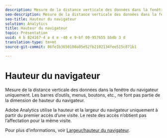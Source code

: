 ```yaml
---
description: Mesure de la distance verticale des données dans la fenêtre du navigateur uniquement. Les barres d’outils, menus, boutons, etc., ne font pas partie de la dimension de hauteur du navigateur.
seo-description: Mesure de la distance verticale des données dans la fenêtre du navigateur uniquement. Les barres d’outils, menus, boutons, etc., ne font pas partie de la dimension de hauteur du navigateur.
seo-title: Hauteur du navigateur
solution: Analytics
title: Hauteur du navigateur
topic: Présentation
uuid: 4 b 824167-4 a 4 e -40 e 9-bf 00-957655 bbdb 3 d
translation-type: tm+mt
source-git-commit: 86fe1b3650100a05e52fb2102134fee515c871b1

---
```



# Hauteur du navigateur

Mesure de la distance verticale des données dans la fenêtre du navigateur uniquement. Les barres d’outils, menus, boutons, etc., ne font pas partie de la dimension de hauteur du navigateur.

Adobe Analytics utilise la hauteur et la largeur du navigateur uniquement à partir du premier accès d’une visite. Le reste des accès n’obtient pas l’affectation pour la même visite.

Pour plus d’informations, voir [Largeur/hauteur du navigateur](../../../components/c-variables/dimensionslist/browser-width.md#concept_5354E211256B40C1B47599FCC48ABA18).
